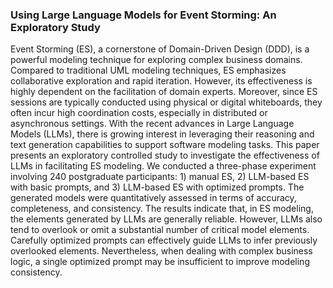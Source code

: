 ### Using Large Language Models for Event Storming: An Exploratory Study
Event Storming (ES), a cornerstone of Domain-Driven Design (DDD), is a powerful modeling technique for exploring complex business domains. Compared to traditional UML modeling techniques, ES emphasizes collaborative exploration and rapid iteration. However, its effectiveness is highly dependent on the facilitation of domain experts. Moreover, since ES sessions are typically conducted using physical or digital whiteboards, they often incur high coordination costs, especially in distributed or asynchronous settings. With the recent advances in Large Language Models (LLMs), there is growing interest in leveraging their reasoning and text generation capabilities to support software modeling tasks. This paper presents an exploratory controlled study to investigate the effectiveness of LLMs in facilitating ES modeling. We conducted a three-phase experiment involving 240 postgraduate participants: 1) manual ES, 2) LLM-based ES with basic prompts, and 3) LLM-based ES with optimized prompts. The generated models were quantitatively assessed in terms of accuracy, completeness, and consistency. The results indicate that, in ES modeling, the elements generated by LLMs are generally reliable. However, LLMs also tend to overlook or omit a substantial number of critical model elements. Carefully optimized prompts can effectively guide LLMs to infer previously overlooked elements. Nevertheless, when dealing with complex business logic, a single optimized prompt may be insufficient to improve modeling consistency.

